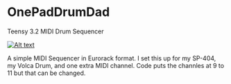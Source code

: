 # OnePadDrumDad
Teensy 3.2 MIDI Drum Sequencer

[![Alt text](https://img.youtube.com/vi/4vuTCDDcHPk/hqdefault.jpg)](https://www.youtube.com/watch?v=4vuTCDDcHPk)

A simple MIDI Sequencer in Eurorack format. I set this up for my SP-404, my Volca Drum, and one extra MIDI channel. 
Code puts the channles at 9 to 11 but that can be changed. 
